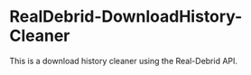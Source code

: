 # RealDebrid-DownloadHistory-Cleaner
This is a download history cleaner using the Real-Debrid API. 
